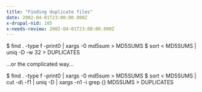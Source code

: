 ```yaml
---
title: "Finding duplicate files"
date: 2002-04-01T23:00:00.000Z
x-drupal-nid: 105
x-needs-review: 2002-04-01T23:00:00.000Z
---
```

<div class="snippet">
    $ find . -type f -print0 |
    	xargs -0 md5sum > MD5SUMS
    $ sort < MD5SUMS | uniq -D -w 32 > DUPLICATES

</div>

...or the complicated way...

<div class="snippet">
    $ find . -type f -print0 |
    	xargs -0 md5sum > MD5SUMS
    $ sort < MD5SUMS | cut -d\  -f1 | uniq -D |
    	xargs -n1 -i grep {} MD5SUMS > DUPLICATES

</div>